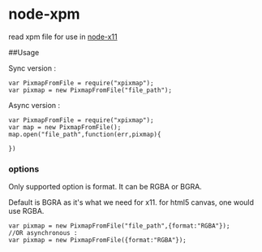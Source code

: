# node-xpm
read xpm file for use in [node-x11](https://github.com/sidorares/node-x11)

##Usage

Sync version :

    var PixmapFromFile = require("xpixmap");
    var pixmap = new PixmapFromFile("file_path");

Async version :

    var PixmapFromFile = require("xpixmap");
    var map = new PixmapFromFile();
    map.open("file_path",function(err,pixmap){

    })

### options

Only supported option is format. It can be RGBA or BGRA.

Default is BGRA as it's what we need for x11. for html5 canvas, one would use RGBA.


    var pixmap = new PixmapFromFile("file_path",{format:"RGBA"});
    //OR asynchronous :
    var pixmap = new PixmapFromFile({format:"RGBA"});
